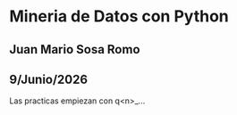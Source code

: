 # Mineria de Datos con Python

## Juan Mario Sosa Romo
## 9/Junio/2026

Las practicas empiezan con q\<n\>_...
